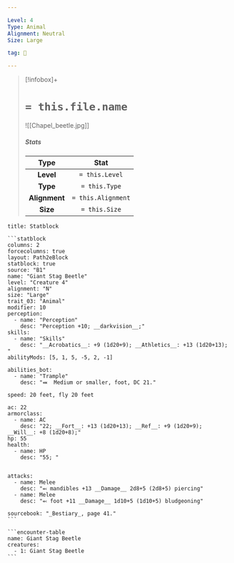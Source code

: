 ```yaml
---

Level: 4
Type: Animal
Alignment: Neutral
Size: Large

tag: 👹

---
```


> [!infobox]+
> #  `= this.file.name`
> ![[Chapel_beetle.jpg]]
> ##### Stats
> Type | Stat |
> :---:|:---:|
> **Level** | `= this.Level` |
> **Type** | `= this.Type` |
> **Alignment** | `= this.Alignment` |
> **Size** | `= this.Size` |



````ad-info
title: Statblock

```statblock
columns: 2
forcecolumns: true
layout: Path2eBlock
statblock: true
source: "B1"
name: "Giant Stag Beetle"
level: "Creature 4"
alignment: "N"
size: "Large"
trait_03: "Animal"
modifier: 10
perception:
  - name: "Perception"
    desc: "Perception +10; __darkvision__;"
skills:
  - name: "Skills"
    desc: "__Acrobatics__: +9 (1d20+9); __Athletics__: +13 (1d20+13); "
abilityMods: [5, 1, 5, -5, 2, -1]

abilities_bot:
  - name: "Trample"
    desc: "⬽  Medium or smaller, foot, DC 21."

speed: 20 feet, fly 20 feet

ac: 22
armorclass:
  - name: AC
    desc: "22; __Fort__: +13 (1d20+13); __Ref__: +9 (1d20+9); __Will__: +8 (1d20+8);"
hp: 55
health:
  - name: HP
    desc: "55; "


attacks:
  - name: Melee
    desc: "⬻ mandibles +13 __Damage__ 2d8+5 (2d8+5) piercing"
  - name: Melee
    desc: "⬻ foot +11 __Damage__ 1d10+5 (1d10+5) bludgeoning"

sourcebook: "_Bestiary_, page 41."
```

```encounter-table
name: Giant Stag Beetle
creatures:
  - 1: Giant Stag Beetle
```

````


